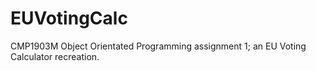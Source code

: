 # EUVotingCalc
CMP1903M Object Orientated Programming assignment 1; an EU Voting Calculator recreation.
